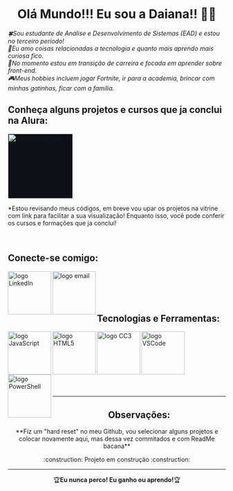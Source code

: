 <!--Sessão do Título-->
<h1 align="center">Olá Mundo!!! Eu sou a Daiana!! 👋🍀</h1>

<p>
  <em>🍀Sou estudante de Análise e Desenvolvimento de Sistemas (EAD) e estou no terceiro período!<br>
      💖Eu amo coisas relacionadas a tecnologia e quanto mais aprendo mais curiosa fico.<br>
      🧐No momento estou em transição de carreira e focada em aprender sobre front-end.<br>
      🎮Meus hobbies incluem jogar Fortnite, ir para a academia, brincar com minhas gatinhas, ficar com a família.
  </em>
</p>

<!--Sessão de Projetos e Cursos que já foram concluídos pela Alura-->
<h2>Conheça alguns projetos e cursos que ja conclui na Alura:</h2>

<a href="https://cursos.alura.com.br/vitrinedev/dai-koblitz">
  <img alt="logo vitrine.dev" src="https://cursos.alura.com.br/assets/images/vitrine/logo-vitrinedev.svg"  width="150" heigth="100" style="background-color:#0d1117">
</a>
<p>*Estou revisando meus códigos, em breve vou upar os projetos na vitrine com link para facilitar a sua visualização! Enquanto isso, você pode conferir os cursos e formações que ja concluí!</p>

<br>

<!--Sessão com informações para contato contendo link para LinkedIn e E-mail-->
<div>
  <h2>Conecte-se comigo:</h2>
  <p>
    <a href="https://www.linkedin.com/in/daiana-koblitz/">
      <img align="left" alt="logo LinkedIn" src="https://user-images.githubusercontent.com/69736274/216727803-48c4ed21-fc0c-450b-ba61-7247c8c81bb4.png" width="100">
    </a>
  </p>
  
  <p>
    <a href="mailto:dai.koblitz@gmail.com">
      <img align="left" alt="logo email" src="https://user-images.githubusercontent.com/69736274/216745609-4941822d-84ee-4021-ba26-56af32a8fb0b.png" width="100">
    </a>
  </p>
</div>

<br><br><br><br>

<!--Sessão contendo as ferramentas e tecnologias que mais utilizo até o momento-->
<div>
  <p>
    <h2 align="left">Tecnologias e Ferramentas:</h2>
  </p>
  <img align="left" alt="logo JavaScript" src="https://user-images.githubusercontent.com/69736274/216783944-578edaec-1100-4467-aa66-a7faa2d2ebc5.png" width="100">
  <img align="left" alt="logo HTML5" src="https://user-images.githubusercontent.com/69736274/216783962-177498d9-9c78-4527-94f0-3c6960fa0aa4.png" width="100">
  <img align="left" alt="logo CC3" src="https://user-images.githubusercontent.com/69736274/216783963-94cbda61-f6cb-4fed-b234-5af29db3aea9.png" width="100">
  <img align="left" alt="logo VSCode" src="https://user-images.githubusercontent.com/69736274/216784854-cc3dba03-6ade-4232-ada2-ee9bcc51e6e2.png" width="100">
  <img align="left" alt="logo PowerShell" src="https://user-images.githubusercontent.com/69736274/216784857-3f8e1c3b-dbc5-45e2-99bd-530887236b40.png" width="100"> 
</div>

<br><br><br><br><br><br><br><br>

---

<!--Sessão contendo algumas observações que achei relevantes-->
<div align="center">
  <h2>Observações:</h2>
  <p>**Fiz um "hard reset" no meu Github, vou selecionar alguns projetos e colocar novamente aqui, mas dessa vez commitados e com ReadMe bacana**
  <p>
    :construction: Projeto em construção :construction:
  </p>
</div>

---

<p align="center">🏆<strong>Eu nunca perco! Eu ganho ou aprendo!</strong>🏆</p>







